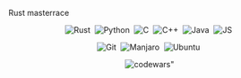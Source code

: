Rust masterrace

<p align="center">
  	<img alt="Rust" src="https://img.shields.io/badge/Rust-EA4800?style=for-the-badge&logo=Rust">&nbsp;
	<img alt="Python" src="https://img.shields.io/badge/Python-FFD43B?style=for-the-badge&logo=python&logoColor=darkgreen">&nbsp;
	<img alt="C" src="https://img.shields.io/badge/C-00599C?style=for-the-badge&logo=c&logoColor=white">&nbsp;
	<img alt="C++" src="https://img.shields.io/badge/C%2B%2B-00599C?style=for-the-badge&logo=c%2B%2B&logoColor=white">&nbsp;
	<img alt="Java" src="https://img.shields.io/badge/Java-ED8B00?style=for-the-badge&logo=java&logoColor=white">&nbsp;
	<img alt="JS" src="https://img.shields.io/badge/JavaScript-F7DF1E?style=for-the-badge&logo=javascript&logoColor=black">&nbsp;
</p>


<p align="center">
	<img alt="Git" src="https://img.shields.io/badge/Git-F05032?style=for-the-badge&logo=git&logoColor=white">&nbsp;
	<img alt="Manjaro" src="https://img.shields.io/badge/Manjaro-35BF5C?style=for-the-badge&logo=Manjaro&logoColor=white">&nbsp;
	<img alt="Ubuntu" src="https://img.shields.io/badge/Ubuntu-E95420?style=for-the-badge&logo=ubuntu&logoColor=white">&nbsp;
</p>

<p align="center">
	<img alt=codewars" src="https://www.codewars.com/users/imperosol/badges/large">
</p>


<!--
**imperosol/imperosol** is a ✨ _special_ ✨ repository because its `README.md` (this file) appears on your GitHub profile.

Here are some ideas to get you started:

- 🔭 I’m currently working on ...
- 🌱 I’m currently learning ...
- 👯 I’m looking to collaborate on ...
- 🤔 I’m looking for help with ...
- 💬 Ask me about ...
- 📫 How to reach me: ...
- 😄 Pronouns: ...
- ⚡ Fun fact: ...
-->
